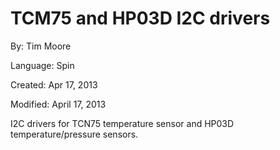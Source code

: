 # TCM75 and HP03D I2C drivers

By: Tim Moore

Language: Spin

Created: Apr 17, 2013

Modified: April 17, 2013

I2C drivers for TCN75 temperature sensor and HP03D temperature/pressure sensors.
